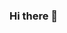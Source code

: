 ### Hi there 👋

<!--
**StephenLeonardo/StephenLeonardo** is a ✨ _special_ ✨ repository because its `README.md` (this file) appears on your GitHub profile.

I'm a software engineer and computer science student. After entering university, my passion has been set to Machine Learning and AI which I've been studying a lot recently.

### A few quick facts
- 🔭 I'm currently working with .NET & .NET Core, Django, React.js, Tensorflow, etc.
- 📡 Interested in anything AI or Machine Learning related.
- 📖 I'm an CompSci undergraduate in Binus University, expected to graduate in 2022!

You can check out my projects and also you can find me on [Linkedin](https://www.linkedin.com/in/stephen-leonardo/). I'm always open to interesting conversations and collaboration.


Last Edited on: 2021-06-30

